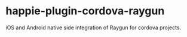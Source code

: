 # happie-plugin-cordova-raygun
iOS and Android native side integration of Raygun for cordova projects.
